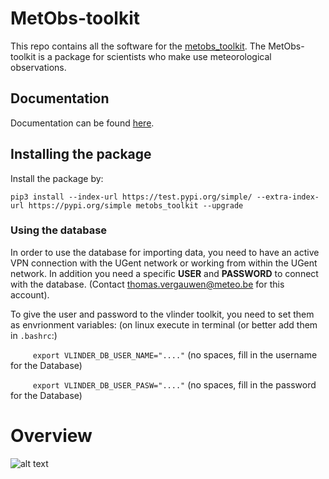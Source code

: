 # MetObs-toolkit

This repo contains all the software for the [metobs_toolkit](https://test.pypi.org/project/metobs-toolkit/).
The MetObs-toolkit is a package for scientists who make use meteorological observations.
## Documentation ##
Documentation can be found [here](https://vergauwenthomas.github.io/MetObs_toolkit/).

## Installing the package
Install the package by:

`pip3 install --index-url https://test.pypi.org/simple/ --extra-index-url https://pypi.org/simple metobs_toolkit --upgrade`


### Using the database
In order to use the database for importing data, you need to have an active VPN connection with the UGent network or working from within the UGent network.
In addition you need a specific **USER** and **PASSWORD** to connect with the database. (Contact thomas.vergauwen@meteo.be for this account).

To give the user and password to the vlinder toolkit, you need to set them as envrionment variables:
(on linux execute in terminal (or better add them in  `.bashrc`:)

 `     export VLINDER_DB_USER_NAME="...."` (no spaces, fill in the username for the Database)


 `     export VLINDER_DB_USER_PASW="...."` (no spaces, fill in the password for the Database)


 # Overview
 ![alt text](https://github.com/vergauwenthomas/vlinder_toolkit/blob/master/examples/overview_fig.png?raw=true)
